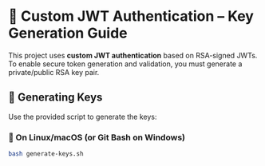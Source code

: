 # 🔐 Custom JWT Authentication – Key Generation Guide

This project uses **custom JWT authentication** based on RSA-signed JWTs. To enable secure token generation and validation, you must generate a private/public RSA key pair.

## 🔧 Generating Keys

Use the provided script to generate the keys:

### 🐧 On Linux/macOS (or Git Bash on Windows)

```bash
bash generate-keys.sh
```
